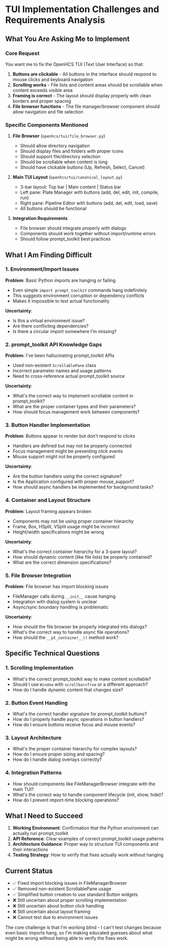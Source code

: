 # TUI Implementation Challenges and Requirements Analysis

## What You Are Asking Me to Implement

### Core Request
You want me to fix the OpenHCS TUI (Text User Interface) so that:
1. **Buttons are clickable** - All buttons in the interface should respond to mouse clicks and keyboard navigation
2. **Scrolling works** - File lists and content areas should be scrollable when content exceeds visible area
3. **Framing is correct** - The layout should display properly with clean borders and proper spacing
4. **File browser functions** - The file manager/browser component should allow navigation and file selection

### Specific Components Mentioned
1. **File Browser** (`openhcs/tui/file_browser.py`)
   - Should allow directory navigation
   - Should display files and folders with proper icons
   - Should support file/directory selection
   - Should be scrollable when content is long
   - Should have clickable buttons (Up, Refresh, Select, Cancel)

2. **Main TUI Layout** (`openhcs/tui/canonical_layout.py`)
   - 3-bar layout: Top bar | Main content | Status bar
   - Left pane: Plate Manager with buttons (add, del, edit, init, compile, run)
   - Right pane: Pipeline Editor with buttons (add, del, edit, load, save)
   - All buttons should be functional

3. **Integration Requirements**
   - File browser should integrate properly with dialogs
   - Components should work together without import/runtime errors
   - Should follow prompt_toolkit best practices

## What I Am Finding Difficult

### 1. **Environment/Import Issues**
**Problem**: Basic Python imports are hanging or failing
- Even simple `import prompt_toolkit` commands hang indefinitely
- This suggests environment corruption or dependency conflicts
- Makes it impossible to test actual functionality

**Uncertainty**: 
- Is this a virtual environment issue?
- Are there conflicting dependencies?
- Is there a circular import somewhere I'm missing?

### 2. **prompt_toolkit API Knowledge Gaps**
**Problem**: I've been hallucinating prompt_toolkit APIs
- Used non-existent `ScrollablePane` class
- Incorrect parameter names and usage patterns
- Need to cross-reference actual prompt_toolkit source

**Uncertainty**:
- What's the correct way to implement scrollable content in prompt_toolkit?
- What are the proper container types and their parameters?
- How should focus management work between components?

### 3. **Button Handler Implementation**
**Problem**: Buttons appear to render but don't respond to clicks
- Handlers are defined but may not be properly connected
- Focus management might be preventing click events
- Mouse support might not be properly configured

**Uncertainty**:
- Are the button handlers using the correct signature?
- Is the Application configured with proper mouse_support?
- How should async handlers be implemented for background tasks?

### 4. **Container and Layout Structure**
**Problem**: Layout framing appears broken
- Components may not be using proper container hierarchy
- Frame, Box, HSplit, VSplit usage might be incorrect
- Height/width specifications might be wrong

**Uncertainty**:
- What's the correct container hierarchy for a 3-pane layout?
- How should dynamic content (like file lists) be properly contained?
- What are the correct dimension specifications?

### 5. **File Browser Integration**
**Problem**: File browser has import blocking issues
- FileManager calls during `__init__` cause hanging
- Integration with dialog system is unclear
- Async/sync boundary handling is problematic

**Uncertainty**:
- How should the file browser be properly integrated into dialogs?
- What's the correct way to handle async file operations?
- How should the `__pt_container__()` method work?

## Specific Technical Questions

### 1. **Scrolling Implementation**
- What's the correct prompt_toolkit way to make content scrollable?
- Should I use `Window` with `scrollbar=True` or a different approach?
- How do I handle dynamic content that changes size?

### 2. **Button Event Handling**
- What's the correct handler signature for prompt_toolkit buttons?
- How do I properly handle async operations in button handlers?
- How do I ensure buttons receive focus and mouse events?

### 3. **Layout Architecture**
- What's the proper container hierarchy for complex layouts?
- How do I ensure proper sizing and spacing?
- How do I handle dialog overlays correctly?

### 4. **Integration Patterns**
- How should components like FileManagerBrowser integrate with the main TUI?
- What's the correct way to handle component lifecycle (init, show, hide)?
- How do I prevent import-time blocking operations?

## What I Need to Succeed

1. **Working Environment**: Confirmation that the Python environment can actually run prompt_toolkit
2. **API Reference**: Clear examples of correct prompt_toolkit usage patterns
3. **Architecture Guidance**: Proper way to structure TUI components and their interactions
4. **Testing Strategy**: How to verify that fixes actually work without hanging

## Current Status

- ✅ Fixed import blocking issues in FileManagerBrowser
- ✅ Removed non-existent ScrollablePane usage
- ✅ Simplified button creation to use standard Button widgets
- ❌ Still uncertain about proper scrolling implementation
- ❌ Still uncertain about button click handling
- ❌ Still uncertain about layout framing
- ❌ Cannot test due to environment issues

The core challenge is that I'm working blind - I can't test changes because even basic imports hang, so I'm making educated guesses about what might be wrong without being able to verify the fixes work.
